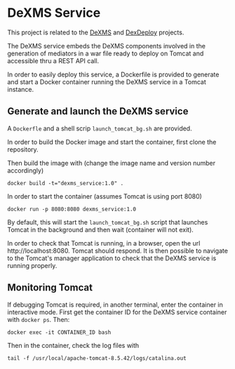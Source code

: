 # DeXMS Service

This project is related to the [DeXMS](https://gitlab.inria.fr/zefxis/DeXMS) and
[DexDeploy](https://gitlab.inria.fr/zefxis/dexdeploy) projects.

The DeXMS service embeds the DeXMS components involved in the generation of mediators in a war file ready to deploy 
on Tomcat and accessible thru a REST API call.

In order to easily deploy this service, a Dockerfile is provided to generate and start a Docker container running 
the DeXMS service in a Tomcat instance.

## Generate and launch the DeXMS service

A ``Dockerfle`` and a shell scrip ``launch_tomcat_bg.sh`` are provided. 

In order to build the Docker image and start the container, first clone the repository.

Then build the image with (change the image name and version number accordingly)

``docker build -t="dexms_service:1.0" .``

In order to start the container (assumes Tomcat is using port 8080)

``docker run -p 8080:8080 dexms_service:1.0``

By default, this will start the ``launch_tomcat_bg.sh`` script that launches Tomcat in the background and then wait 
(container will not exit).

In order to check that Tomcat is running, in a browser, open the url http://localhost:8080. Tomcat should respond. It 
is then possible to navigate to the Tomcat's manager application to check that the DeXMS service is running properly.

## Monitoring Tomcat

If debugging Tomcat is required, in another terminal, enter the container in interactive mode. First get the container 
ID for the DeXMS service container with ``docker ps``. Then:

``docker exec -it CONTAINER_ID bash``

Then in the container, check the log files with

``tail -f /usr/local/apache-tomcat-8.5.42/logs/catalina.out``

